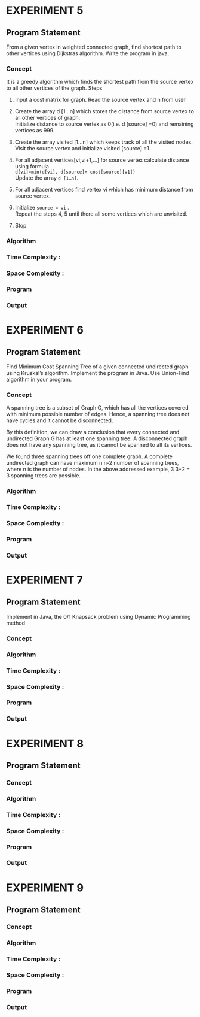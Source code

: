 
#   EXPERIMENT 5

##  Program Statement
From a given vertex in weighted connected graph, find shortest path to other vertices using Dijkstras algorithm.
Write the program in java.

###  Concept
It is a greedy algorithm which finds the shortest path from the source vertex to all other vertices of the graph.
Steps

1. Input a cost matrix for graph. Read the source vertex and n from user

2. Create the array d [1…n] which stores the distance from source vertex to all other vertices of graph. <br>
Initialize distance to source vertex as 0(i.e. d [source] =0) and remaining vertices as 999.

3. Create the array visited [1…n] which keeps track of all the visited nodes.<br>
Visit the source vertex and initialize visited [source] =1.

4. For all adjacent vertices[vi,vi+1,…] for source vertex calculate distance using formula<br> `d[vi]=min(d[vi], d[source]+ cost[source][v1])` <br>
Update the array `d [1…n]`.

5. For all adjacent vertices find vertex vi which has minimum distance from source vertex.

6. Initialize  `source = vi` . <br>
    Repeat the steps 4, 5 until there all some vertices which are unvisited.

7. Stop

###   Algorithm 
###  Time Complexity :
###  Space Complexity :
### Program
### Output




#   EXPERIMENT 6

##  Program Statement
Find Minimum Cost Spanning Tree of a given connected undirected graph using Kruskal’s algorithm.
Implement the program in Java. Use Union-Find algorithm in your program.

###  Concept
A spanning tree is a subset of Graph G, which has all the vertices covered with minimum possible
number of edges. Hence, a spanning tree does not have cycles and it cannot be disconnected.

By this definition, we can draw a conclusion that every connected and undirected Graph G has at least one
spanning tree. A disconnected graph does not have any spanning tree, as it cannot be spanned to all its vertices.

We found three spanning trees off one complete graph. A complete undirected graph can have maximum
n
n-2 number of spanning trees, where n is the number of nodes. In the above addressed example, 3
3−2 = 3
spanning trees are possible.



###   Algorithm 
###  Time Complexity :
###  Space Complexity :
### Program
### Output




#   EXPERIMENT 7

##  Program Statement
Implement in Java, the 0/1 Knapsack problem using Dynamic Programming method
###  Concept
###   Algorithm 
###  Time Complexity :
###  Space Complexity :
### Program
### Output



#   EXPERIMENT 8

##  Program Statement

###  Concept
###   Algorithm 
###  Time Complexity :
###  Space Complexity :
### Program
### Output




#   EXPERIMENT 9

##  Program Statement
###  Concept
###   Algorithm 
###  Time Complexity :
###  Space Complexity :
### Program
### Output


